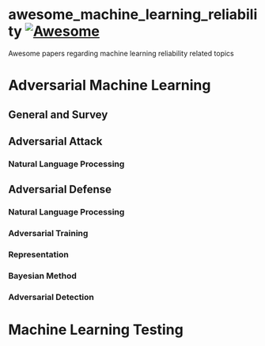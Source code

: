 # awesome_machine_learning_reliability [![Awesome](https://awesome.re/badge.svg)](https://awesome.re)
Awesome papers regarding machine learning reliability related topics

# Adversarial Machine Learning

## General and Survey

## Adversarial Attack

### Natural Language Processing

## Adversarial Defense

### Natural Language Processing

### Adversarial Training

### Representation

### Bayesian Method

### Adversarial Detection

# Machine Learning Testing

